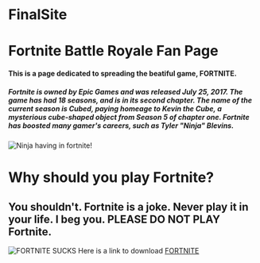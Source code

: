 # FinalSite
# Fortnite Battle Royale Fan Page
#### This is a page dedicated to spreading the beatiful game, FORTNITE.
##### Fortnite is owned by Epic Games and was released July 25, 2017. The game has had 18 seasons, and is in its second chapter. The name of the current season is Cubed, paying homeage to Kevin the Cube, a mysterious cube-shaped object from Season 5 of chapter one. Fortnite has boosted many gamer's careers, such as Tyler "Ninja" Blevins. 
![Ninja having in fortnite!](https://i.kym-cdn.com/entries/icons/original/000/027/931/cover2.png)
# Why should you play Fortnite?
## You shouldn't. Fortnite is a joke. Never play it in your life. I beg you. PLEASE DO NOT PLAY Fortnite.
![FORTNITE SUCKS](https://i.ytimg.com/vi/zhqfplPm05k/maxresdefault.jpg)
Here is a link to download [FORTNITE](https://www.psychologytoday.com/us/therapists/ca/cerritos)
